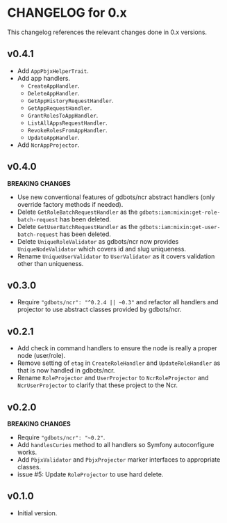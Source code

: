 # CHANGELOG for 0.x
This changelog references the relevant changes done in 0.x versions.


## v0.4.1
* Add `AppPbjxHelperTrait`.
* Add app handlers.
  * `CreateAppHandler`.
  * `DeleteAppHandler`.
  * `GetAppHistoryRequestHandler`.
  * `GetAppRequestHandler`.
  * `GrantRolesToAppHandler`.
  * `ListAllAppsRequestHandler`.
  * `RevokeRolesFromAppHandler`.
  * `UpdateAppHandler`.
* Add `NcrAppProjector`.


## v0.4.0
__BREAKING CHANGES__

* Use new conventional features of gdbots/ncr abstract handlers (only override factory methods if needed).
* Delete `GetRoleBatchRequestHandler` as the `gdbots:iam:mixin:get-role-batch-request` has been deleted.
* Delete `GetUserBatchRequestHandler` as the `gdbots:iam:mixin:get-user-batch-request` has been deleted.
* Delete `UniqueRoleValidator` as gdbots/ncr now provides `UniqueNodeValidator` which covers id and slug uniqueness.
* Rename `UniqueUserValidator` to `UserValidator` as it covers validation other than uniqueness.


## v0.3.0
* Require `"gdbots/ncr": "^0.2.4 || ~0.3"` and refactor all handlers and projector to use abstract classes provided by gdbots/ncr.


## v0.2.1
* Add check in command handlers to ensure the node is really a proper node (user/role).
* Remove setting of `etag` in `CreateRoleHandler` and `UpdateRoleHandler` as that is now handled in gdbots/ncr.
* Rename `RoleProjector` and `UserProjector` to `NcrRoleProjector` and `NcrUserProjector` to clarify that these project to the Ncr. 


## v0.2.0
__BREAKING CHANGES__

* Require `"gdbots/ncr": "~0.2"`.
* Add `handlesCuries` method to all handlers so Symfony autoconfigure works.
* Add `PbjxValidator` and `PbjxProjector` marker interfaces to appropriate classes.
* issue #5: Update `RoleProjector` to use hard delete.


## v0.1.0
* Initial version.
